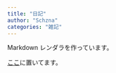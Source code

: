 ```yaml
---
title: "日記"
author: "Schzna"
categories: "雑記"
---
```


Markdown レンダラを作っています。

<!--more-->

[ここ](/modules/mdrenderer/top.html)に置いてます。

